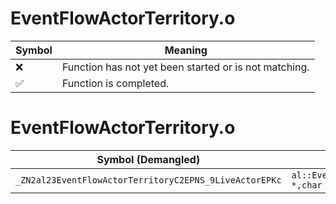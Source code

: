 # EventFlowActorTerritory.o
| Symbol | Meaning 
| ------------- | ------------- 
| :x: | Function has not yet been started or is not matching. 
| :white_check_mark: | Function is completed. 


# EventFlowActorTerritory.o
| Symbol (Demangled) | Symbol (Mangled) | Decompiled? |
| ------------- |  ------------- | ------------- |
| `_ZN2al23EventFlowActorTerritoryC2EPNS_9LiveActorEPKc` | `al::EventFlowActorTerritory::EventFlowActorTerritory(al::LiveActor *,char const*)` | :white_check_mark: |
